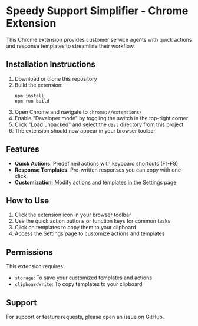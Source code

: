 
# Speedy Support Simplifier - Chrome Extension

This Chrome extension provides customer service agents with quick actions and response templates to streamline their workflow.

## Installation Instructions

1. Download or clone this repository
2. Build the extension:
   ```
   npm install
   npm run build
   ```
3. Open Chrome and navigate to `chrome://extensions/`
4. Enable "Developer mode" by toggling the switch in the top-right corner
5. Click "Load unpacked" and select the `dist` directory from this project
6. The extension should now appear in your browser toolbar

## Features

- **Quick Actions**: Predefined actions with keyboard shortcuts (F1-F9)
- **Response Templates**: Pre-written responses you can copy with one click
- **Customization**: Modify actions and templates in the Settings page

## How to Use

1. Click the extension icon in your browser toolbar
2. Use the quick action buttons or function keys for common tasks
3. Click on templates to copy them to your clipboard
4. Access the Settings page to customize actions and templates

## Permissions

This extension requires:
- `storage`: To save your customized templates and actions
- `clipboardWrite`: To copy templates to your clipboard

## Support

For support or feature requests, please open an issue on GitHub.
